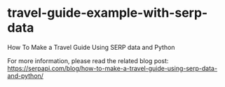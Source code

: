 # travel-guide-example-with-serp-data
How To Make a Travel Guide Using SERP data and Python

For more information, please read the related blog post: https://serpapi.com/blog/how-to-make-a-travel-guide-using-serp-data-and-python/
